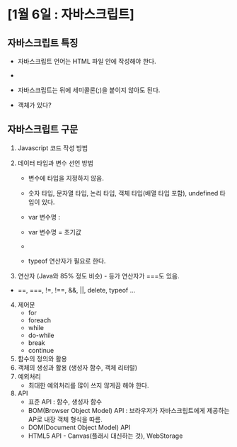 # [1월 6일 : 자바스크립트]



## 자바스크립트 특징

- 자바스크립트 언어는 HTML 파일 안에 작성해야 한다.

- <script>
      이 안에 작성해야 한다.
  </script>

- 자바스크립트는 뒤에 세미콜론(;)을 붙이지 않아도 된다.

- 객체가 있다?



## 자바스크립트 구문

1. Javascript 코드 작성 방법

2. 데이터 타입과 변수 선언 방법

   - 변수에 타입을 지정하지 않음.

   - 숫자 타입, 문자열 타입, 논리 타입, 객체 타입(배열 타입 포함),  undefined 타입이 있다.

   - var 변수명 :

   - var 변수명 = 초기값

   - <script>
         var v1;
         v1 = 10; //number
         v2 = '10'; //string
         v3 = true; //boolean
     </script>

   - typeof 연산자가 필요로 한다.

3.  연산자 (Java와 85% 정도 비슷) - 등가 연산자가 ===도 있음.

   - ==, ===, !=, !==, &&, ||, delete, typeof ...

4. 제어문
   - for
   - foreach
   - while
   - do-while
   - break
   - continue
5. 함수의 정의와 활용
6. 객체의 생성과 활용 (생성자 함수, 객체 리터럴)
7. 예외처리
   - 최대한 예외처리를 많이 쓰지 않게끔 해야 한다.
8. API
   - 표준 API : 함수, 생성자 함수
   - BOM(Browser Object Model) API : 브라우저가 자바스크립트에게 제공하는 AP로 내장 객체 형식을 따름.
   - DOM(Document Object Model) API
   - HTML5 API - Canvas(플래시 대신하는 것), WebStorage 

